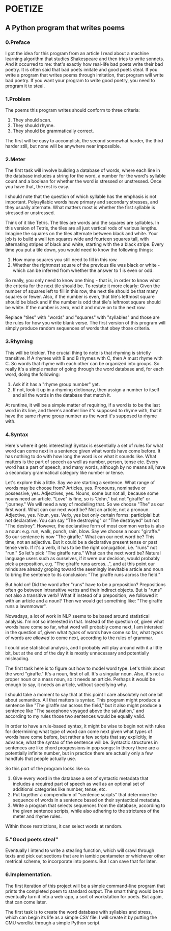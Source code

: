 # POETIZE

## A Python program that writes poems

### 0.Preface

I got the idea for this program from an article I read about a machine learning algorithm that studies Shakespeare and then tries to write sonnets. And it occurred to me: that's exactly how real-life bad poets write their bad poetry. It is often said that bad poets imitate and good poets steal. If you write a program that writes poems through imitation, that program will write bad poetry. If you want your program to write good poetry, you need to program it to steal.

### 1.Problem

The poems this program writes should conform to three criteria:
1. They should scan.
2. They should rhyme.
3. They should be grammatically correct.

The first will be easy to accomplish, the second somewhat harder, the third harder still, but none will be anywhere near impossible.

### 2.Meter

The first task will involve building a database of words, where each line in the database includes a string for the word, a number for the word's syllable count and a boolean for whether the word is stressed or unstressed. Once you have that, the rest is easy.

I should note that the question of which syllable has the emphasis is not important. Polysyllabic words have primary and secondary stresses, and they usually alternate. What matters most is whether the first syllable is stressed or unstressed. 

Think of it like Tetris. The tiles are words and the squares are syllables. In this version of Tetris, the tiles are all just vertical rods of various lengths. Imagine the squares on the tiles alternate between black and white. Your job is to build a wall ten squares wide and fourteen squares tall, with alternating stripes of black and white, starting with the a black stripe. Every time you put a tile down, you would need to know the following things:
1. How many squares you still need to fill in this row.
2. Whether the rightmost square of the previous tile was black or white - which can be inferred from whether the answer to 1 is even or odd.

So really, you only need to know one thing - that is, in order to know what the criteria for the next tile should be. To restate it more clearly: Given the number of squares left to fill in this row, the next tile should be that many squares or fewer. Also, if the number is even, that tile's leftmost square should be black and if the number is odd that tile's leftmost square should be white. If the number is zero, end it and move on to the next row.

Replace "tiles" with "words" and "squares" with "syllables" and those are the rules for how you write blank verse. The first version of this program will simply produce random sequences of words that obey those criteria.

### 3.Rhyming

This will be trickier. The crucial thing to note is that rhyming is strictly transitive. If A rhymes with B and B rhymes with C, then A must rhyme with C. So words that rhyme with each other can be organized into groups. So really it's a simple matter of going through the word database and, for each word, doing the following:
1. Ask if it has a "rhyme group number" yet.
2. If not, look it up in a rhyming dictionary, then assign a number to itself and all the words in the database that match it.

At runtime, it will be a simple matter of requiring, if a word is to be the last word in its line, and there's another line it's supposed to rhyme with, that it have the same rhyme group number as the word it's supposed to rhyme with.

### 4.Syntax

Here's where it gets interesting! Syntax is essentially a set of rules for what word can come next in a sentence given what words have come before. It has nothing to do with how long the word is or what it sounds like. What matters is the part of speech as well as number, person, tense etc. Every word has a part of speech, and many words, although by no means all, have a secondary grammatical category like number or tense.

Let's explore this a little. Say we are starting a sentence. What range of words may be choose from? Articles, yes. Pronouns, nominative or possessive, yes. Adjectives, yes. Nouns, some but not all, because some nouns need an article. "Love" is fine, so is "John," but not "giraffe" or "journey." We will need a way of modelling that. So we choose "The" as our first word. What can our next word be? Not an article, not a pronoun. Adjective, yes. Noun, yes. Verb, yes but only certain forms: participial but not declarative. You can say "The destroying" or "The destroyed" but not "The destroy". However, the declarative form of most common verbs is also a noun: e.g. run, walk, punch, rain, blow. Say we choose a noun: "giraffe." So our sentence is now "The giraffe." What can our next word be? This time, not an adjective. But it could be a declarative present tense or past tense verb. If it's a verb, it has to be the right conjugation, i.e. "runs" not "run." So let's pick "The giraffe runs." What can the next word be? Natural language users such as ourselves, if it were our decision, would probably pick a preposition, e.g. "The giraffe runs across...", and at this point our minds are already groping toward the seemingly inevitable article and noun to bring the sentence to its conclusion: "The giraffe runs across the field."

But hold on! Did the word after "runs" have to be a preposition? Prepositions often go between intransitive verbs and their indirect objects. But is "runs" not also a transitive verb? What if instead of a preposition, we followed it with an article and a noun? Then we would get something like: "The giraffe runs a lawnmower".

Nowadays, a lot of work in NLP seems to be based around statistical analysis. I'm not so interested in that. Instead of the question of, given what words have come so far, what word will probably come next, I am intersted in the question of, given what *types* of words have come so far, what *types* of words are *allowed* to come next, according to the rules of grammar.

I could use statistical analysis, and I probably will play around with it a little bit, but at the end of the day it is mostly unnecessary and potentially misleading.

The first task here is to figure out how to model word type. Let's think about the word "giraffe." It's a noun, first of all. It's a singular noun. Also, it's not a proper noun or a mass noun, so it needs an article. Perhaps it would be enough to say, it needs an article, without specifying why.

I should take a moment to say that at this point I care absolutely not one bit about semantics. All that matters is syntax. This program might produce a sentence like "The giraffe ran across the field," but it also might produce a sentence like "The saxophone voyaged above the salutation," and according to my rules those two sentences would be equally valid.

In order to have a rule-based syntax, it might be wise to begin not with rules for determining what type of word can come next given what types of words have come before, but rather a few scripts that say explicitly, in advance, what the syntax of the sentence will be. Syntactic structures in sentences are like chord progressions in pop songs: In theory there are a potentially infinite number, but in practice there are actually only a few handfuls that people actually use. 

So this part of the program looks like so:
1. Give every word in the database a set of syntactic metadata that includes a required part of speech as well as an optional set of additional categories like number, tense, etc.
2. Put together a compendium of "sentence scripts" that determine the sequence of words in a sentence based on their syntactical metadata.
3. Write a program that selects sequences from the database, according to the given sentence scripts, while also adhering to the strictures of the meter and rhyme rules.

Within those restrictions, it can select words at random.

### 5."Good poets steal"

Eventually I intend to write a stealing function, which will crawl through texts and pick out sections that are in iambic pentameter or whichever other metrical scheme, to incorporate into poems. But I can save that for later.

### 6.Implementation.

The first iteration of this project will be a simple command-line program that prints the completed poem to standard output. The smart thing would be to eventually turn it into a web-app, a sort of workstation for poets. But again, that can come later.

The first task is to create the word database with syllables and stress, which
can begin its life as a simple CSV file. I will create it by putting the CMU
wordlist through a simple Python script.
